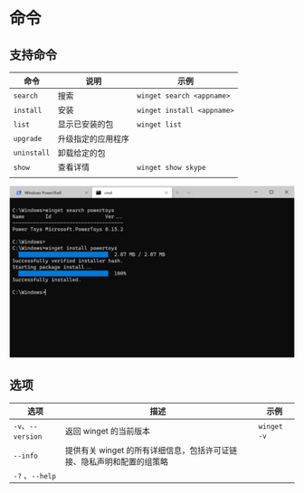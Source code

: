 # 命令

## 支持命令

| 命令          | 说明        | 示例                         |
| ----------- | --------- | -------------------------- |
| `search`    | 搜索        | `winget search <appname>`  |
| `install`   | 安装        | `winget install <appname>` |
| `list`      | 显示已安装的包   | `winget list`              |
| `upgrade`   | 升级指定的应用程序 |                            |
| `uninstall` | 卸载给定的包    |                            |
| `show`      | 查看详情      | `winget show skype`        |
|             |           |                            |

![](image/image_Iptny5Lsj_.png)

## 选项

| 选项               | 描述                                      | 示例          |
| ---------------- | --------------------------------------- | ----------- |
| `-v`、`--version` | 返回 winget 的当前版本                         | `winget -v` |
| `--info`         | 提供有关 winget 的所有详细信息，包括许可证链接、隐私声明和配置的组策略 |             |
| `-?` 、`--help`   |                                         |             |

